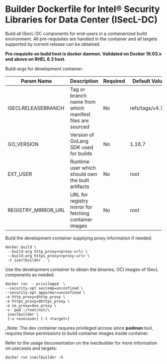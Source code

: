 # Builder Dockerfile for Intel® Security Libraries for Data Center (ISecL-DC)

Build all ISecL-DC components for end-users in a containerized build environment. All pre-requisites are handled in the container and all targets supported by current release can be obtained.

**Pre-requisite on build host is docker daemon. Validated on Docker 19.03.x and above on RHEL 8.3 host.**

Build-args for development container:

Param Name          | Description                                              | Required | Default Value
------------------- | -------------------------------------------------------- | -------- | ----------------
ISECLRELEASEBRANCH  | Tag or branch name from which manifest files are sourced | No       | refs/tags/v4.1.2
GO_VERSION          | Version of GoLang SDK used for builds                    | No       | 1.16.7
EXT_USER            | Runtime user which should own the built artifacts        | No       | root
REGISTRY_MIRROR_URL | URL for registry mirror for fetching container images    | No       | root

Build the development container supplying proxy information if needed:

```shell
docker build \
 --build-arg http_proxy=<proxy-url> \
 --build-arg https_proxy=<proxy-url> \
 -t iseclbuilder . \
```

Use the development container to obtain the binaries, OCI images of ISecL components as needed.

```shell
docker run  --privileged  \         
--security-opt seccomp=unconfined \
--security-opt apparmor=unconfined \
-e http_proxy=$http_proxy \
-e https_proxy=$https_proxy \
-e no_proxy=$no_proxy \
-v `pwd`:/root/out/\
 iseclbuilder \
 [-u <usecase>] [-t <target>]
```

_Note: The dev container requires privileged access since **podman** tool, requires these permissions to build container images inside container.

Refer to the usage documentation on the iseclbuilder for more information on usecases and targets:

```shell
docker run iseclbuilder -h
```
